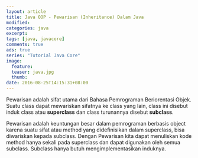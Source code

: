 ```yaml
---
layout: article
title: Java OOP - Pewarisan (Inheritance) Dalam Java
modified:
categories: java
excerpt:
tags: [java, javacore]
comments: true
ads: true
series: "Tutorial Java Core"
image:
  feature:
  teaser: java.jpg
  thumb:
date: 2016-08-25T14:15:31+08:00
---
```


Pewarisan adalah sifat utama dari Bahasa Pemrograman Beriorentasi Objek. Suatu class dapat mewariskan
sifatnya ke class yang lain, class ini disebut induk class atau **superclass** dan class turunannya disebut **subclass**.

Pewarisan adalah keuntungan besar dalam pemrograman berbasis object karena suatu sifat atau method yang didefinisikan dalam superclass, bisa diwariskan kepada subclass. Dengan Pewarisan kita dapat menuliskan kode method hanya sekali pada superclass dan dapat digunakan oleh semua subclass. Subclass hanya butuh mengimplementasikan induknya.
